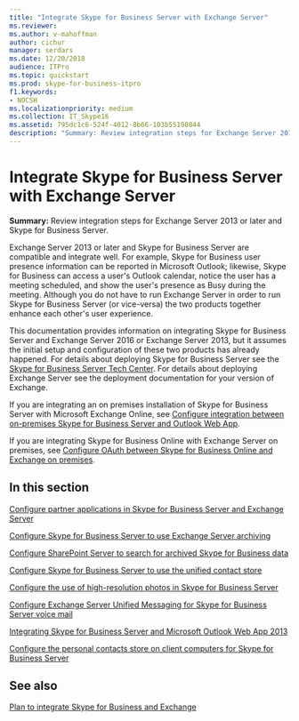 ```yaml
---
title: "Integrate Skype for Business Server with Exchange Server"
ms.reviewer: 
ms.author: v-mahoffman
author: cichur
manager: serdars
ms.date: 12/20/2018
audience: ITPro
ms.topic: quickstart
ms.prod: skype-for-business-itpro
f1.keywords:
- NOCSH
ms.localizationpriority: medium
ms.collection: IT_Skype16
ms.assetid: 795dc1c6-524f-4012-8b66-103b55198044
description: "Summary: Review integration steps for Exchange Server 2016 or Exchange Server 2013 and Skype for Business Server."
---
```


# Integrate Skype for Business Server with Exchange Server

**Summary:** Review integration steps for Exchange Server 2013 or later and Skype for Business Server.

Exchange Server 2013 or later and Skype for Business Server are compatible and integrate well. For example, Skype for Business user presence information can be reported in Microsoft Outlook; likewise, Skype for Business can access a user's Outlook calendar, notice the user has a meeting scheduled, and show the user's presence as Busy during the meeting. Although you do not have to run Exchange Server in order to run Skype for Business Server (or vice-versa) the two products together enhance each other's user experience.

This documentation provides information on integrating Skype for Business Server and Exchange Server 2016 or Exchange Server 2013, but it assumes the initial setup and configuration of these two products has already happened. For details about deploying Skype for Business Server see the [Skype for Business Server Tech Center](../../../Hub/index.yml). For details about deploying Exchange Server see the deployment documentation for your version of Exchange.

If you are integrating an on premises installation of Skype for Business Server with Microsoft Exchange Online, see [Configure integration between on-premises Skype for Business Server and Outlook Web App](outlook-web-app.md).

If you are integrating Skype for Business Online with Exchange Server on premises, see [Configure OAuth between Skype for Business Online and Exchange on premises](oauth-with-online-and-on-premises.md).

## In this section

[Configure partner applications in Skype for Business Server and Exchange Server](configure-partner-applications.md)

[Configure Skype for Business Server to use Exchange Server archiving](use-exchange-archiving.md)

[Configure SharePoint Server to search for archived Skype for Business data](sharepoint-to-search-for-archived-data.md)

[Configure Skype for Business Server to use the unified contact store](use-the-unified-contact-store.md)

[Configure the use of high-resolution photos in Skype for Business Server](high-resolution-photos.md)

[Configure Exchange Server Unified Messaging for Skype for Business Server voice mail](exchangeunified-messaging-for-voice-mail.md)

[Integrating Skype for Business Server and Microsoft Outlook Web App 2013](/previous-versions/office/communications/jj688055(v=ocs.16))

[Configure the personal contacts store on client computers for Skype for Business Server](personal-contacts-store.md)

## See also

[Plan to integrate Skype for Business and Exchange](../../plan-your-deployment/integrate-with-exchange/integrate-with-exchange.md)